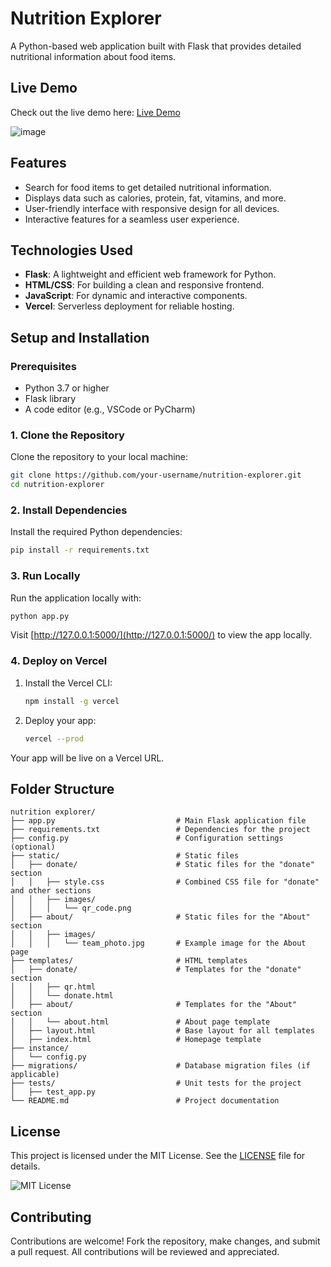 # Nutrition Explorer

A Python-based web application built with Flask that provides detailed nutritional information about food items.

## Live Demo

Check out the live demo here: [Live Demo](https://precidefood.vercel.app/)

![image](https://github.com/user-attachments/assets/93beeb98-1b39-4ec8-a102-88b03cc8f9a4)


## Features

- Search for food items to get detailed nutritional information.
- Displays data such as calories, protein, fat, vitamins, and more.
- User-friendly interface with responsive design for all devices.
- Interactive features for a seamless user experience.

## Technologies Used

- **Flask**: A lightweight and efficient web framework for Python.
- **HTML/CSS**: For building a clean and responsive frontend.
- **JavaScript**: For dynamic and interactive components.
- **Vercel**: Serverless deployment for reliable hosting.

## Setup and Installation

### Prerequisites

- Python 3.7 or higher
- Flask library
- A code editor (e.g., VSCode or PyCharm)

### 1. Clone the Repository

Clone the repository to your local machine:

```bash
git clone https://github.com/your-username/nutrition-explorer.git
cd nutrition-explorer
```

### 2. Install Dependencies

Install the required Python dependencies:

```bash
pip install -r requirements.txt
```

### 3. Run Locally

Run the application locally with:

```bash
python app.py
```

Visit [http://127.0.0.1:5000/](http://127.0.0.1:5000/) to view the app locally.

### 4. Deploy on Vercel

1. Install the Vercel CLI:

   ```bash
   npm install -g vercel
   ```

2. Deploy your app:

   ```bash
   vercel --prod
   ```

Your app will be live on a Vercel URL.

## Folder Structure

```plaintext
nutrition explorer/
├── app.py                           # Main Flask application file
├── requirements.txt                 # Dependencies for the project
├── config.py                        # Configuration settings (optional)
├── static/                          # Static files
│   ├── donate/                      # Static files for the "donate" section
│   │   ├── style.css                # Combined CSS file for "donate" and other sections
│   │   ├── images/
│   │   │   └── qr_code.png
│   ├── about/                       # Static files for the "About" section
│   │   ├── images/
│   │   │   └── team_photo.jpg       # Example image for the About page
├── templates/                       # HTML templates
│   ├── donate/                      # Templates for the "donate" section
│   │   ├── qr.html
│   │   └── donate.html
│   ├── about/                       # Templates for the "About" section
│   │   └── about.html               # About page template
│   ├── layout.html                  # Base layout for all templates
│   ├── index.html                   # Homepage template
├── instance/
│   └── config.py
├── migrations/                      # Database migration files (if applicable)
├── tests/                           # Unit tests for the project
│   ├── test_app.py
└── README.md                        # Project documentation

```

## License

This project is licensed under the MIT License. See the [LICENSE](./LICENSE) file for details.

![MIT License](https://img.shields.io/badge/License-MIT-blue.svg)

## Contributing

Contributions are welcome! Fork the repository, make changes, and submit a pull request. All contributions will be reviewed and appreciated.
